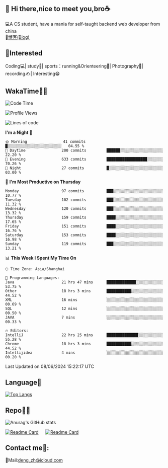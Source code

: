 👋 Hi there,nice to meet you,bro☕
---
💻A CS student, have a mania for self-taught backend web developer from china   
📌[博客(Blog)](https://github.com/HealUP/MyBlog)

 <!-- waka-box start -->
 <!-- waka-box end -->
 
🧲**Interested**
--
Coding💻| study📖| sports：running&Orienteering🏃‍| Photography📸| recording✍️| Interesting😁

WakaTime👨‍💻
---
<!--START_SECTION:waka-->
![Code Time](http://img.shields.io/badge/Code%20Time-1%2C266%20hrs%2054%20mins-blue)

![Profile Views](http://img.shields.io/badge/Profile%20Views-0-blue)

![Lines of code](https://img.shields.io/badge/From%20Hello%20World%20I%27ve%20Written-205.0%20thousand%20lines%20of%20code-blue)

**I'm a Night 🦉** 

```text
🌞 Morning                41 commits          █░░░░░░░░░░░░░░░░░░░░░░░░   04.55 % 
🌆 Daytime                200 commits         ██████░░░░░░░░░░░░░░░░░░░   22.20 % 
🌃 Evening                633 commits         ██████████████████░░░░░░░   70.26 % 
🌙 Night                  27 commits          █░░░░░░░░░░░░░░░░░░░░░░░░   03.00 % 
```
📅 **I'm Most Productive on Thursday** 

```text
Monday                   97 commits          ███░░░░░░░░░░░░░░░░░░░░░░   10.77 % 
Tuesday                  102 commits         ███░░░░░░░░░░░░░░░░░░░░░░   11.32 % 
Wednesday                120 commits         ███░░░░░░░░░░░░░░░░░░░░░░   13.32 % 
Thursday                 159 commits         ████░░░░░░░░░░░░░░░░░░░░░   17.65 % 
Friday                   151 commits         ████░░░░░░░░░░░░░░░░░░░░░   16.76 % 
Saturday                 153 commits         ████░░░░░░░░░░░░░░░░░░░░░   16.98 % 
Sunday                   119 commits         ███░░░░░░░░░░░░░░░░░░░░░░   13.21 % 
```


📊 **This Week I Spent My Time On** 

```text
🕑︎ Time Zone: Asia/Shanghai

💬 Programming Languages: 
Java                     21 hrs 47 mins      █████████████░░░░░░░░░░░░   53.75 % 
Other                    18 hrs 3 mins       ███████████░░░░░░░░░░░░░░   44.52 % 
XML                      16 mins             ░░░░░░░░░░░░░░░░░░░░░░░░░   00.69 % 
SQL                      12 mins             ░░░░░░░░░░░░░░░░░░░░░░░░░   00.50 % 
JAVA                     7 mins              ░░░░░░░░░░░░░░░░░░░░░░░░░   00.33 % 

🔥 Editors: 
IntelliJ                 22 hrs 25 mins      ██████████████░░░░░░░░░░░   55.28 % 
Chrome                   18 hrs 3 mins       ███████████░░░░░░░░░░░░░░   44.52 % 
Intellijidea             4 mins              ░░░░░░░░░░░░░░░░░░░░░░░░░   00.20 % 
```


 Last Updated on 08/06/2024 15:22:17 UTC
<!--END_SECTION:waka-->

Language🚀
---
[![Top Langs](https://github-readme-stats.vercel.app/api/top-langs/?username=HealUP&layout=compact&hide_border=true)](https://github.com/HealUP)

Repo🧑‍💻
---
![Anurag's GitHub stats](https://github-readme-stats.vercel.app/api?username=HealUP&count_private=true&show_icons=true&theme=gruvbox&hide_border=true) 

[![Readme Card](https://github-readme-stats.vercel.app/api/pin/?username=HealUP&repo=InternetEy&theme=transparent)](https://github.com/HealUP/InternetEy) &emsp;
[![Readme Card](https://github-readme-stats.vercel.app/api/pin/?username=HealUP&repo=CampusExperience&theme=transparent)](https://github.com/HealUP/CampusExperience)


Contact me📱:
---
📮Mail:deng_zh@icloud.com  
